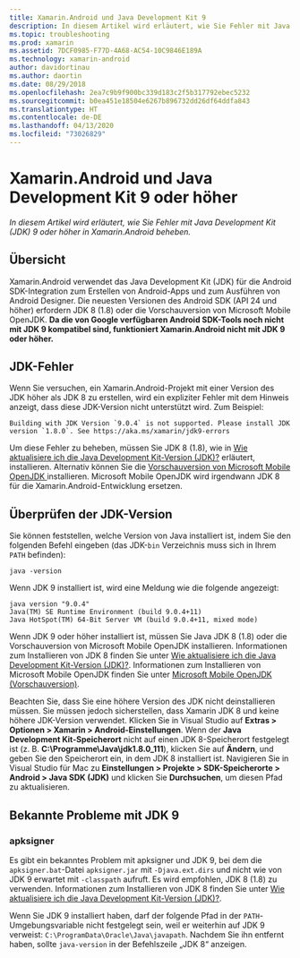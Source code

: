 ```yaml
---
title: Xamarin.Android und Java Development Kit 9
description: In diesem Artikel wird erläutert, wie Sie Fehler mit Java Development Kit (JDK) 9 oder höher in Xamarin.Android beheben.
ms.topic: troubleshooting
ms.prod: xamarin
ms.assetid: 7DCF0985-F77D-4A68-AC54-10C9846E189A
ms.technology: xamarin-android
author: davidortinau
ms.author: daortin
ms.date: 08/29/2018
ms.openlocfilehash: 2ea7c9b9f900bc339d183c2f5b317792ebec5232
ms.sourcegitcommit: b0ea451e18504e6267b896732dd26df64ddfa843
ms.translationtype: HT
ms.contentlocale: de-DE
ms.lasthandoff: 04/13/2020
ms.locfileid: "73026829"
---
```

# <a name="xamarinandroid-and-java-development-kit-9-or-later"></a>Xamarin.Android und Java Development Kit 9 oder höher

_In diesem Artikel wird erläutert, wie Sie Fehler mit Java Development Kit (JDK) 9 oder höher in Xamarin.Android beheben._

## <a name="overview"></a>Übersicht

Xamarin.Android verwendet das Java Development Kit (JDK) für die Android SDK-Integration zum Erstellen von Android-Apps und zum Ausführen von Android Designer. Die neuesten Versionen des Android SDK (API 24 und höher) erfordern JDK 8 (1.8) oder die Vorschauversion von Microsoft Mobile OpenJDK. **Da die von Google verfügbaren Android SDK-Tools noch nicht mit JDK 9 kompatibel sind, funktioniert Xamarin.Android nicht mit JDK 9 oder höher.**

## <a name="jdk-errors"></a>JDK-Fehler

Wenn Sie versuchen, ein Xamarin.Android-Projekt mit einer Version des JDK höher als JDK 8 zu erstellen, wird ein expliziter Fehler mit dem Hinweis anzeigt, dass diese JDK-Version nicht unterstützt wird. Zum Beispiel:

```shell
Building with JDK Version `9.0.4` is not supported. Please install JDK version `1.8.0`. See https://aka.ms/xamarin/jdk9-errors
```

Um diese Fehler zu beheben, müssen Sie JDK 8 (1.8), wie in [Wie aktualisiere ich die Java Development Kit-Version (JDK)?](~/android/troubleshooting/questions/update-jdk.md) erläutert, installieren.
Alternativ können Sie die [Vorschauversion von Microsoft Mobile OpenJDK ](~/android/get-started/installation/openjdk.md) installieren. Microsoft Mobile OpenJDK wird irgendwann JDK 8 für die Xamarin.Android-Entwicklung ersetzen.

## <a name="checking-the-jdk-version"></a>Überprüfen der JDK-Version

Sie können feststellen, welche Version von Java installiert ist, indem Sie den folgenden Befehl eingeben (das JDK-`bin` Verzeichnis muss sich in Ihrem `PATH` befinden):

```shell
java -version
```

Wenn JDK 9 installiert ist, wird eine Meldung wie die folgende angezeigt:

```shell
java version "9.0.4"
Java(TM) SE Runtime Environment (build 9.0.4+11)
Java HotSpot(TM) 64-Bit Server VM (build 9.0.4+11, mixed mode)
```

Wenn JDK 9 oder höher installiert ist, müssen Sie Java JDK 8 (1.8) oder die Vorschauversion von Microsoft Mobile OpenJDK installieren. Informationen zum Installieren von JDK 8 finden Sie unter [Wie aktualisiere ich die Java Development Kit-Version (JDK)?](~/android/troubleshooting/questions/update-jdk.md). Informationen zum Installieren von Microsoft Mobile OpenJDK finden Sie unter [Microsoft Mobile OpenJDK (Vorschauversion)](~/android/get-started/installation/openjdk.md).

Beachten Sie, dass Sie eine höhere Version des JDK nicht deinstallieren müssen. Sie müssen jedoch sicherstellen, dass Xamarin JDK 8 und keine höhere JDK-Version verwendet. Klicken Sie in Visual Studio auf **Extras > Optionen > Xamarin > Android-Einstellungen**. Wenn der **Java Development Kit-Speicherort** nicht auf einen JDK 8-Speicherort festgelegt ist (z. B. **C:\\Programme\\Java\\jdk1.8.0_111**), klicken Sie auf **Ändern**, und geben Sie den Speicherort ein, in dem JDK 8 installiert ist. Navigieren Sie in Visual Studio für Mac zu **Einstellungen > Projekte > SDK-Speicherorte > Android > Java SDK (JDK)** und klicken Sie **Durchsuchen**, um diesen Pfad zu aktualisieren.

## <a name="known-issues-with-jdk-9"></a>Bekannte Probleme mit JDK 9

### <a name="apksigner"></a>apksigner

Es gibt ein bekanntes Problem mit apksigner und JDK 9, bei dem die `apksigner.bat`-Datei `apksigner.jar` mit `-Djava.ext.dirs` und nicht wie von JDK 9 erwartet mit `-classpath` aufruft. Es wird empfohlen, JDK 8 (1.8) zu verwenden. Informationen zum Installieren von JDK 8 finden Sie unter [Wie aktualisiere ich die Java Development Kit-Version (JDK)?](~/android/troubleshooting/questions/update-jdk.md).

Wenn Sie JDK 9 installiert haben, darf der folgende Pfad in der `PATH`-Umgebungsvariable nicht festgelegt sein, weil er weiterhin auf JDK 9 verweist: `C:\ProgramData\Oracle\Java\javapath`. Nachdem Sie ihn entfernt haben, sollte `java-version` in der Befehlszeile „JDK 8“ anzeigen.
